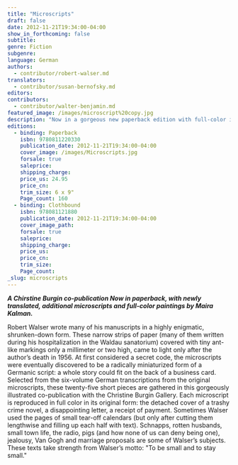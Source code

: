 ```yaml
---
title: "Microscripts"
draft: false
date: 2012-11-21T19:34:00-04:00
show_in_forthcoming: false
subtitle:
genre: Fiction
subgenre:
language: German
authors:
  - contributor/robert-walser.md
translators:
  - contributor/susan-bernofsky.md
editors:
contributors:
  - contributor/walter-benjamin.md
featured_image: /images/microscript%20copy.jpg
description: "Now in a gorgeous new paperback edition with full-color illustrations by Maira Kalman, Microscripts is a one-of-a-kind masterpiece. "
editions:
  - binding: Paperback
    isbn: 9780811220330
    publication_date: 2012-11-21T19:34:00-04:00
    cover_image: /images/Microscripts.jpg
    forsale: true
    saleprice:
    shipping_charge:
    price_us: 24.95
    price_cn:
    trim_size: 6 x 9"
    Page_count: 160
  - binding: Clothbound
    isbn: 978081121880
    publication_date: 2012-11-21T19:34:00-04:00
    cover_image_path:
    forsale: true
    saleprice:
    shipping_charge:
    price_us:
    price_cn:
    trim_size:
    Page_count:
_slug: microscripts
---
```


**_A Chirstine Burgin co-publication
Now in paperback, with newly translated, additional microscripts and full-color paintings by Maira Kalman._**

Robert Walser wrote many of his manuscripts in a highly enigmatic, shrunken-down form. These narrow strips of paper (many of them written during his hospitalization in the Waldau sanatorium) covered with tiny ant-like markings only a millimeter or two high, came to light only after the author’s death in 1956. At first considered a secret code, the microscripts were eventually discovered to be a radically miniaturized form of a Germanic script: a whole story could fit on the back of a business card. Selected from the six-volume German transcriptions from the original microscripts, these twenty-five short pieces are gathered in this gorgeously illustrated co-publication with the Christine Burgin Gallery. Each microscript is reproduced in full color in its original form: the detached cover of a trashy crime novel, a disappointing letter, a receipt of payment. Sometimes Walser used the pages of small tear-off calendars (but only after cutting them lengthwise and filling up each half with text). Schnapps, rotten husbands, small town life, the radio, pigs (and how none of us can deny being one), jealousy, Van Gogh and marriage proposals are some of Walser’s subjects. These texts take strength from Walser’s motto: "To be small and to stay small."

